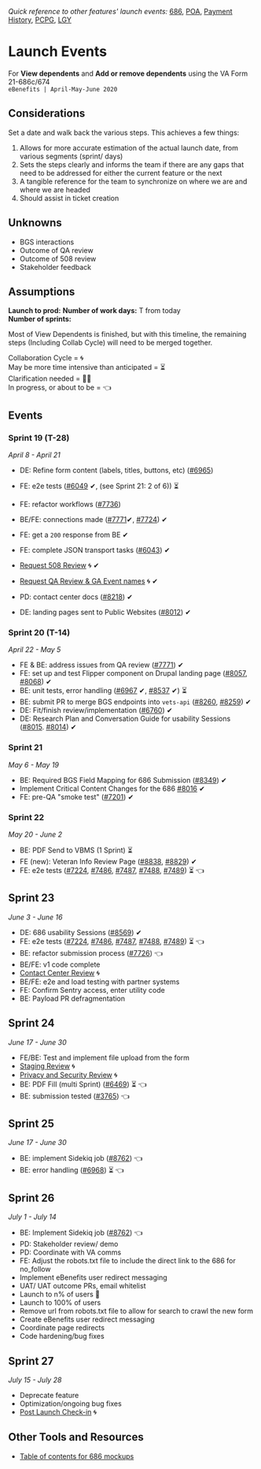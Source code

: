 _Quick reference to other features' launch events:_ [686](https://github.com/department-of-veterans-affairs/va.gov-team/blob/master/teams/vsa/teams/ebenefits/features/view-update-dependents/launch-events.md), [POA](https://#), [Payment History](https://#), [PCPG](https://#), [LGY](https://#)  
# Launch Events
For **View dependents** and **Add or remove dependents** using the VA Form 21-686c/674    
`eBenefits | April-May-June 2020`  
## Considerations  
Set a date and walk back the various steps.  This achieves a few things:  
1. Allows for more accurate estimation of the actual launch date, from various segments (sprint/ days)
2. Sets the steps clearly and informs the team if there are any gaps that need to be addressed for either the current feature or the next
3. A tangible reference for the team to synchronize on where we are and where we are headed
4. Should assist in ticket creation  

## Unknowns
- BGS interactions
- Outcome of QA review
- Outcome of 508 review
- Stakeholder feedback

## Assumptions  
**Launch to prod:** 
**Number of work days:**  T from today   
**Number of sprints:**    

Most of View Dependents is finished, but with this timeline, the remaining steps (Including Collab Cycle) will need to be merged together.

Collaboration Cycle = 🌀  
May be more time intensive than anticipated = ⏳   
Clarification needed = 🤷‍♂️  
In progress, or about to be = 👈  

## Events  
### Sprint 19 (T-28)  
_April 8 - April 21_  
- DE: Refine form content (labels, titles, buttons, etc) ([#6965](https://github.com/department-of-veterans-affairs/va.gov-team/issues/6965))
- FE: e2e tests ([#6049](https://github.com/department-of-veterans-affairs/va.gov-team/issues/6049) ✔, (see Sprint 21: 2 of 6))  ⏳  
- FE: refactor workflows ([#7736](https://github.com/department-of-veterans-affairs/va.gov-team/issues/7736))
- BE/FE: connections made ([#7771](https://github.com/department-of-veterans-affairs/va.gov-team/issues/7771)✔, [#7724](https://github.com/department-of-veterans-affairs/va.gov-team/issues/7724)) ✔
- FE: get a `200` response from BE ✔
- FE: complete JSON transport tasks ([#6043](https://github.com/department-of-veterans-affairs/va.gov-team/issues/6043)) ✔

 - [Request 508 Review](https://github.com/department-of-veterans-affairs/va.gov-team/blob/master/platform/working-with-vsp/vsp-collaboration-cycle/vsp-collaboration-cycle.md#full-accessibility-and-508-office-audit) 🌀 ✔
 - [Request QA Review & GA Event names](https://github.com/department-of-veterans-affairs/va.gov-team/blob/master/platform/working-with-vsp/vsp-collaboration-cycle/vsp-collaboration-cycle.md#analytics-request) 🌀 ✔
- PD: contact center docs ([#8218](https://github.com/department-of-veterans-affairs/va.gov-team/issues/8218)) ✔
- DE: landing pages sent to Public Websites ([#8012](https://github.com/department-of-veterans-affairs/va.gov-team/issues/8012)) ✔

### Sprint 20 (T-14)  
_April 22 - May 5_
- FE & BE: address issues from QA review ([#7771](https://github.com/department-of-veterans-affairs/va.gov-team/issues/7771)) ✔
- FE: set up and test Flipper component on Drupal landing page ([#8057](https://github.com/department-of-veterans-affairs/va.gov-team/issues/8057), [#8068](https://github.com/department-of-veterans-affairs/va.gov-team/issues/8068)) ✔
- BE: unit tests, error handling ([#6967](https://github.com/department-of-veterans-affairs/va.gov-team/issues/6967) ✔, [#8537](https://github.com/department-of-veterans-affairs/va.gov-team/issues/8537) ✔) ⏳
- BE: submit PR to merge BGS endpoints into `vets-api` ([#8260](https://github.com/department-of-veterans-affairs/va.gov-team/issues/8260), [#8259](https://github.com/department-of-veterans-affairs/va.gov-team/issues/8259)) ✔
- DE: Fit/finish review/implementation ([#6760](https://github.com/department-of-veterans-affairs/va.gov-team/issues/6760)) ✔
- DE: Research Plan and Conversation Guide for usability Sessions ([#8015](https://github.com/department-of-veterans-affairs/va.gov-team/issues/8015). [#8014](https://github.com/department-of-veterans-affairs/va.gov-team/issues/8014)) ✔

### Sprint 21
_May 6 - May 19_

- BE: Required BGS Field Mapping for 686 Submission ([#8349](https://github.com/department-of-veterans-affairs/va.gov-team/issues/8349))  ✔
- Implement Critical Content Changes for the 686 [#8016](https://github.com/department-of-veterans-affairs/va.gov-team/issues/8016) ✔
- FE: pre-QA "smoke test" ([#7201](https://github.com/department-of-veterans-affairs/va.gov-team/issues/7201)) ✔

### Sprint 22 
_May 20 - June 2_
-  BE: PDF Send to VBMS (1 Sprint) ⏳  
- FE (new): Veteran Info Review Page ([#8838](https://github.com/department-of-veterans-affairs/va.gov-team/issues/8838), [#8829](https://github.com/department-of-veterans-affairs/va.gov-team/issues/8829)) ✔
- FE: e2e tests ([#7224](https://github.com/department-of-veterans-affairs/va.gov-team/issues/7224), [#7486](https://github.com/department-of-veterans-affairs/va.gov-team/issues/7486), [#7487](https://github.com/department-of-veterans-affairs/va.gov-team/issues/7487), [#7488](https://github.com/department-of-veterans-affairs/va.gov-team/issues/7488), [#7489](https://github.com/department-of-veterans-affairs/va.gov-team/issues/7489)) ⏳ 👈  

## Sprint 23
_June 3 - June 16_  
- DE: 686 usability Sessions  ([#8569](https://github.com/department-of-veterans-affairs/va.gov-team/issues/8569)) ✔
- FE: e2e tests ([#7224](https://github.com/department-of-veterans-affairs/va.gov-team/issues/7224), [#7486](https://github.com/department-of-veterans-affairs/va.gov-team/issues/7486), [#7487](https://github.com/department-of-veterans-affairs/va.gov-team/issues/7487), [#7488](https://github.com/department-of-veterans-affairs/va.gov-team/issues/7488), [#7489](https://github.com/department-of-veterans-affairs/va.gov-team/issues/7489)) ⏳ 👈
- BE: refactor submission process ([#7726](https://github.com/department-of-veterans-affairs/va.gov-team/issues/7726)) 👈
- BE/FE: v1 code complete
- [Contact Center Review](https://github.com/department-of-veterans-affairs/va.gov-team/blob/master/platform/working-with-vsp/vsp-collaboration-cycle/vsp-collaboration-cycle.md#contact-center-review) 🌀  
- BE/FE: e2e and load testing with partner systems
- FE: Confirm Sentry access, enter utility code
- BE: Payload PR defragmentation

## Sprint 24
_June 17 - June 30_  
- FE/BE: Test and implement file upload from the form
- [Staging Review](https://github.com/department-of-veterans-affairs/va.gov-team/blob/master/platform/working-with-vsp/vsp-collaboration-cycle/vsp-collaboration-cycle.md#staging-review) 🌀  
- [Privacy and Security Review](https://github.com/department-of-veterans-affairs/va.gov-team/blob/master/platform/working-with-vsp/vsp-collaboration-cycle/vsp-collaboration-cycle.md#privacy-and-security-review) 🌀  
- BE: PDF Fill (multi Sprint) ([#6469](https://github.com/department-of-veterans-affairs/va.gov-team/issues/6469)) ⏳ 👈
- BE: submission tested ([#3765](https://github.com/department-of-veterans-affairs/va.gov-team/issues/3765)) 👈

## Sprint 25
_June 17 - June 30_ 
- BE: implement Sidekiq job ([#8762](https://github.com/department-of-veterans-affairs/va.gov-team/issues/8762)) 👈
- BE: error handling ([#6968](https://github.com/department-of-veterans-affairs/va.gov-team/issues/6968)) ⏳ 👈  


## Sprint 26
_July 1 - July 14_ 
- BE: Implement Sidekiq job ([#8762](https://github.com/department-of-veterans-affairs/va.gov-team/issues/8762)) 👈
- PD: Stakeholder review/ demo
- PD: Coordinate with VA comms
- FE: Adjust the robots.txt file to include the direct link to the 686 for no_follow
- Implement eBenefits user redirect messaging 
- UAT/ UAT outcome PRs, email whitelist 
- Launch to n% of users 🚀
- Launch to 100% of users
- Remove url from robots.txt file to allow for search to crawl the new form
- Create eBenefits user redirect messaging  
- Coordinate page redirects
- Code hardening/bug fixes

## Sprint 27
_July 15 - July 28_ 
- Deprecate feature
- Optimization/ongoing bug fixes
- [Post Launch Check-in](https://github.com/department-of-veterans-affairs/va.gov-team/blob/master/platform/working-with-vsp/vsp-collaboration-cycle/vsp-collaboration-cycle.md#post-launch-check-in) 🌀  

## Other Tools and Resources
- [Table of contents for 686 mockups](https://github.com/department-of-veterans-affairs/va.gov-team/tree/master/teams/vsa/teams/ebenefits/features/view-update-dependents/research-design)
